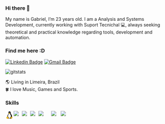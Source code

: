 ### Hi there 👋

My name is Gabriel, I’m 23 years old. I am a Analysis and Systems Development, currently working with Suport Tecnichal :computer:, always seeking theoretical and practical knowledge regarding tools, development and automation.

### Find me here :D
[![Linkedin Badge](https://img.shields.io/badge/-GabrielCardoso-blue?style=flat-square&logo=Linkedin&logoColor=white&link=https://www.linkedin.com/in/pirodriguees)](https://www.linkedin.com/in/gabriel-cardosoo/)
[![Gmail Badge](https://img.shields.io/badge/-sgabrielcardosoc@gmail.com-c14438?style=flat-square&logo=Gmail&logoColor=white&link=mailto:sgabrielcardosoc@gmail.com)](mailto:sgabrielcardosoc@gmail.com)

![gitstats](https://github-readme-stats-one-eta.vercel.app/api?username=gabrielcardosc&show_icons=true&hide_border=true)

      
:earth_americas: Living in Limeira, Brazil      
:four_leaf_clover: I love Music, Games and Sports.

### Skills ###
<img align="left" width="26px" src="https://raw.githubusercontent.com/github/explore/80688e429a7d4ef2fca1e82350fe8e3517d3494d/topics/linux/linux.png" />
<img align="left" width="26px" src="https://img.icons8.com/color/50/000000/javascript.png" />
<img align="left" width="26px" src="https://img.icons8.com/color/48/000000/angularjs.png" />
<img align="left" width="26px" src="https://img.icons8.com/color/48/000000/flutter.png" />
<img align="left" width="40px" src="https://upload.wikimedia.org/wikipedia/commons/a/a7/React-icon.svg" />
<img align="left" width="30px" src="https://img.icons8.com/color/48/000000/css3.png" />
<img align="left" width="26px" src="https://mpng.subpng.com/20180413/oyw/kisspng-ansible-g2-technology-group-red-hat-organization-c-magic-circle-5ad07018670321.713204611523609624422.jpg" />      

